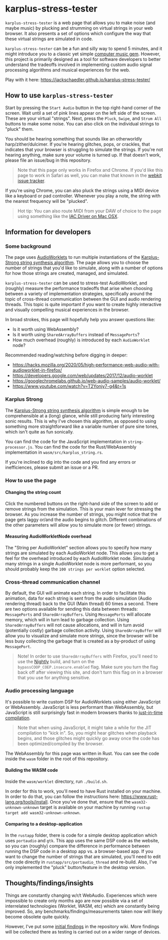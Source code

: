 # karplus-stress-tester

`karplus-stress-tester` is a web page that allows you to make noise (and maybe music) by plucking and strumming on virtual strings in your web browser. It also presents a set of options which configure the way that these virtual strings are simulated in code.

`karplus-stress-tester` can be a fun and silly way to spend 5 minutes, and it might introduce you to a classic yet simple [computer music gem](https://en.wikipedia.org/wiki/Karplus%E2%80%93Strong_string_synthesis). However, this project is primarily designed as a tool for software developers to better understand the tradeoffs involved in implementing custom audio signal processing algorithms and musical experiences for the web.

Play with it here: https://jackschaedler.github.io/karplus-stress-tester/

## How to use `karplus-stress-tester`

Start by pressing the `Start Audio` button in the top right-hand corner of the screen. Wait until a set of pink lines appear on the left side of the screen. These are your virtual "strings". Next, press the `Pluck`, `Swipe`, and `Strum All` buttons to make some noise. You can also click on the individual strings to "pluck" them. 

You should be hearing something that sounds like an otherworldly harp/zither/dulcimer. If you're hearing glitches, pops, or crackles, that indicates that your browser is struggling to simulate the strings. If you're not hearing anything, make sure your volume is turned up. If that doesn't work, please file an issue/bug in this repository.

> Note that this page only works in Firefox and Chrome. If you'd like this page to work in Safari as well, you can make that known in the [webkit issue tracker](https://bugs.webkit.org/show_bug.cgi?id=182506).

If you're using Chrome, you can also pluck the strings using a MIDI device like a keyboard or pad controller. Whenever you play a note, the string with the nearest frequency will be "plucked".

> Hot tip: You can also route MIDI from your DAW of choice to the page using something like the [IAC Driver on Mac OSX](https://help.ableton.com/hc/en-us/articles/209774225-How-to-setup-a-virtual-MIDI-bus).


## Information for developers

### Some background
The page uses [AudioWorklets](https://developers.google.com/web/updates/2017/12/audio-worklet) to run multiple instantiations of the [Karplus-Strong string synthesis algorithm](https://en.wikipedia.org/wiki/Karplus%E2%80%93Strong_string_synthesis). The page allows you to choose the number of strings that you'd like to simulate, along with a number of options for how those strings are created, managed, and simulated.

`karplus-stress-tester` can be used to stress-test AudioWorklet, and (roughly) measure the performance tradeoffs that arise when choosing between a variety of implementation strategies, specifically around the topic of cross-thread communication between the GUI and audio rendering threads. This topic is quite important if you want to create highly interactive and visually compelling musical experiences in the browser.

In broad strokes, this page will hopefully help you answer questions like:
* Is it worth using WebAssembly?
* Is it worth using `SharedArrayBuffers` instead of `MessagePorts`?
* How much overhead (roughly) is introduced by each `AudioWorklet` node?

Recommended reading/watching before digging in deeper: 
* https://hacks.mozilla.org/2020/05/high-performance-web-audio-with-audioworklet-in-firefox/
* https://developers.google.com/web/updates/2017/12/audio-worklet
* https://googlechromelabs.github.io/web-audio-samples/audio-worklet/
* https://www.youtube.com/watch?v=T2Yonjy7-g4&t=1s

### Karplus Strong
The [Karplus-Strong string synthesis algorithm](https://en.wikipedia.org/wiki/Karplus%E2%80%93Strong_string_synthesis) is simple enough to be comprehensible at a (long) glance, while still producing fairly interesting sonic results. This is why I've chosen this algorithm, as opposed to using something more straightforward like a variable number of pure sine tones, which isn't quite as fun sonically.

You can find the code for the JavaScript implementation in `string-processor.js`.
You can find the code for the Rust/WebAssembly implementation in `wasm/src/karplus_string.rs`.

If you're inclined to dig into the code and you find any errors or inefficiences, please submit an issue or a PR.

### How to use the page

#### Changing the string count
Click the numbered buttons on the right-hand side of the screen to add or remove strings from the simulation. This is your main lever for stressing the browser. As you increase the number of strings, you might notice that the page gets laggy or/and the audio begins to glitch. Different combinations of the other parameters will allow you to simulate more (or fewer) strings.

#### Measuring AudioWorkletNode overhead
The "String per AudioWorklet" section allows you to specify how many strings are simulated by each AudioWorklet node. This allows you to get a feel for the overhead introduced by each AudioWorklet node. Simulating many strings in a single AudioWorklet node is more performant, so you should probably keep the `100 strings per worklet` option selected.

### Cross-thread communication channel
By default, the GUI will animate each string. In order to facilitate this animation, data for each string is sent from the audio simulation (Audio rendering thread) back to the GUI (Main thread) 60 times a second. There are two options available for sending this data between threads: `MessagePorts` and `SharedArrayBuffers`. Using `MessagePorts` will allocate memory, which will in turn lead to garbage collection. Using `SharedArrayBuffers` will not cause allocations, and will in turn avoid (potentially costly) garbage collection activity. Using `SharedArrayBuffer` will allow you to visualize and simulate more strings, since the browser will be less busy collecting the garbage that is created as a by-product of using `MessagePort`.

> Note! In order to use `SharedArrayBuffers` with Firefox, you'll need to use the [Nightly](https://www.mozilla.org/en-US/firefox/channel/desktop/) build, and turn on the `bypassCOOP_COEP.insecure.enabled` flag. Make sure you turn the flag back off after viewing this site, and don't turn this flag on in a browser that you use for anything sensitive.

### Audio processing language
It's possible to write custom DSP for AudioWorklets using either JavaScript or WebAssembly. JavaScript is less performant than WebAssembly, but JavaScript is still surprisingly fast in modern browsers thanks to [just-in-time compilation](https://hacks.mozilla.org/2017/02/a-crash-course-in-just-in-time-jit-compilers/).

> Note that when using JavaScript, it might take a while for the JIT compilation to "kick in". So, you might hear glitches when playback begins, and those glitches might quickly go away once the code has been optimized/compiled by the browser.

The WebAssembly for this page was written in Rust. You can see the code inside the `wasm` folder in the root of this repository.

#### Building the WASM code

Inside the `wasm/worklet` directory, run `./build.sh`.

In order for this to work, you'll need to have Rust installed on your machine. In order to do that, you can follow the instructions here: https://www.rust-lang.org/tools/install. Once you've done that, ensure that the `wasm32-unknown-unknown` target is available on your machine by running `rustup target add wasm32-unknown-unknown`.

#### Comparing to a desktop-application

In the `rustapp` folder, there is code for a simple desktop application which uses `portaudio` and `gtk`. This app uses the same DSP code as the website, so you can (roughly) compare the difference in performance between running the DSP code in a desktop app vs. a browser-based app. If you want to change the number of strings that are simulated, you'll need to edit the code directly in `rustapp/src/portaudio_thread` and re-build. Also, I've only implemented the "pluck" button/feature in the desktop version.

## Thoughts/findings/insights

Things are constantly changing w/r/t WebAudio. Experiences which were impossible to create only months ago are now possible via a set of interrelated technologies (Worklet, WASM, etc) which are constantly being improved. So, any benchmarks/findings/measurements taken now will likely become obsolete quite quickly.

However, I've put some [initial findings](https://github.com/jackschaedler/karplus-stress-tester/wiki) in the repository wiki. More findings will be collected there as testing is carried out on a wider range of devices.


